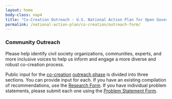 ```yaml
---
layout: home
body-class: nap4
title: "Co-Creation Outreach - U.S. National Action Plan for Open Government"
permalink: /national-action-plan/co-creation/outreach-form/
---
```



### Community Outreach

Please help identify civil society organizations, communities, experts, and more inclusive voices to help us inform and engage a more diverse and robust co-creation process.

Public input for the [co-creation](../) [outreach phase](../outreach/) is divided into three sections. You can provide input for each. If you have an existing compilation of recommendations, use the [Research Form](../research-form). If you have individual problem statements, please submit each one using the [Problem Statement Form](../problem-statements/).


<script src="https://touchpoints.app.cloud.gov/touchpoints/4f48f985.js" async></script>
<div id="action-plan-feedback-community"></div>